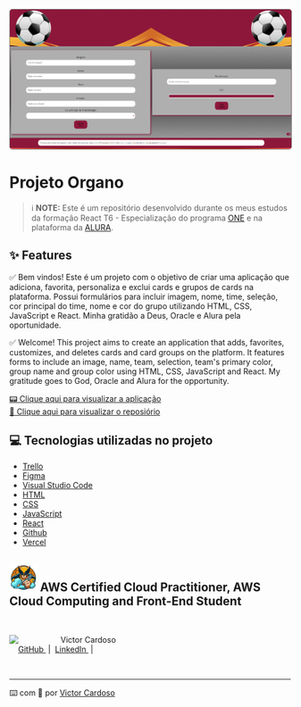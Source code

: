 <p align="center">
<img 
    src="public/imgs/img-organo.png"
    width="800"
    style="border: 1px solid grey; border-radius:5px"
/>
</p>

# Projeto Organo

 > ℹ️ **NOTE:** Este é um repositório desenvolvido durante os meus estudos da formação React T6 - Especialização do programa [ONE](https://www.oracle.com/br/education/oracle-next-education/) e na plataforma da [ALURA](https://www.alura.com.br/).

## ✨ Features
✅ Bem vindos! Este é um projeto com o objetivo de criar uma aplicação que adiciona, favorita, personaliza e exclui cards e grupos de cards na plataforma. Possui formulários para incluir imagem, nome, time, seleção, cor principal do time, nome e cor do grupo utilizando HTML, CSS, JavaScript e React. Minha gratidão a Deus, Oracle e Alura pela oportunidade.

✅ Welcome! This project aims to create an application that adds, favorites, customizes, and deletes cards and card groups on the platform. It features forms to include an image, name, team, selection, team's primary color, group name and group color using HTML, CSS, JavaScript and React. My gratitude goes to God, Oracle and Alura for the opportunity.

<a href="https://project-organo-alura-latam.vercel.app/" title="View Project now"> 📟 Clique aqui para visualizar a aplicação</a><br/>
<a href="https://github.com/VictorSamuraiWol/project-organo-alura-latam" title="View Repository now"> 📜 Clique aqui para visualizar o reposiório</a>

## 💻 Tecnologias utilizadas no projeto

- [Trello](https://trello.com/) 
- [Figma](https://www.figma.com/)
- [Visual Studio Code](https://code.visualstudio.com/)
- [HTML](https://html.com/) 
- [CSS](https://www.w3.org/Style/CSS/Overview.en.html)
- [JavaScript](https://www.javascript.com/)
- [React](https://react.dev/)
- [Github](https://github.com/)
- [Vercel](https://vercel.com/)

## <img src="public/imgs/icone-wolverine-sem-fundo.png" width="50" /> AWS Certified Cloud Practitioner, AWS Cloud Computing and Front-End Student 
<br>
<p>
    <img 
      align=left 
      margin=10 
      width=80 
      src="https://github.com/VictorSamuraiWol.png"
    />
    <p>&nbsp&nbsp&nbspVictor Cardoso<br>
    &nbsp&nbsp&nbsp
    <a 
        href="https://github.com/VictorSamuraiWol">
        GitHub
    </a>
    &nbsp;|&nbsp;
    <a 
        href="https://www.linkedin.com/in/victor-cardoso-cloud-front/">
        LinkedIn
    </a>
    &nbsp;|&nbsp;
    </p>
</p>
<br/>

---

⌨️ com 💚 por [Victor Cardoso](https://github.com/VictorSamuraiWol)
